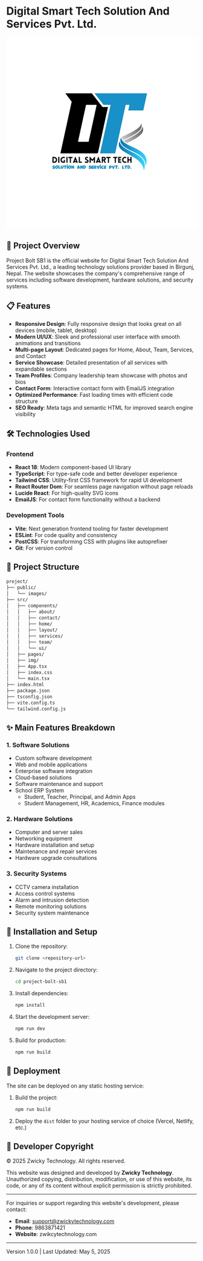 # Digital Smart Tech Solution And Services Pvt. Ltd.

![Digital Smart Tech Logo](/img/logo.jpg)

## 🌟 Project Overview

Project Bolt SB1 is the official website for Digital Smart Tech Solution And Services Pvt. Ltd., a leading technology solutions provider based in Birgunj, Nepal. The website showcases the company's comprehensive range of services including software development, hardware solutions, and security systems.

## 📋 Features

- **Responsive Design**: Fully responsive design that looks great on all devices (mobile, tablet, desktop)
- **Modern UI/UX**: Sleek and professional user interface with smooth animations and transitions
- **Multi-page Layout**: Dedicated pages for Home, About, Team, Services, and Contact
- **Service Showcase**: Detailed presentation of all services with expandable sections
- **Team Profiles**: Company leadership team showcase with photos and bios
- **Contact Form**: Interactive contact form with EmailJS integration
- **Optimized Performance**: Fast loading times with efficient code structure
- **SEO Ready**: Meta tags and semantic HTML for improved search engine visibility

## 🛠️ Technologies Used

### Frontend
- **React 18**: Modern component-based UI library
- **TypeScript**: For type-safe code and better developer experience
- **Tailwind CSS**: Utility-first CSS framework for rapid UI development
- **React Router Dom**: For seamless page navigation without page reloads
- **Lucide React**: For high-quality SVG icons
- **EmailJS**: For contact form functionality without a backend

### Development Tools
- **Vite**: Next generation frontend tooling for faster development
- **ESLint**: For code quality and consistency
- **PostCSS**: For transforming CSS with plugins like autoprefixer
- **Git**: For version control

## 🔧 Project Structure

```
project/
├── public/
│   └── images/
├── src/
│   ├── components/
│   │   ├── about/
│   │   ├── contact/
│   │   ├── home/
│   │   ├── layout/
│   │   ├── services/
│   │   ├── team/
│   │   └── ui/
│   ├── pages/
│   ├── img/
│   ├── App.tsx
│   ├── index.css
│   └── main.tsx
├── index.html
├── package.json
├── tsconfig.json
├── vite.config.ts
└── tailwind.config.js
```

## ✨ Main Features Breakdown

### 1. Software Solutions
- Custom software development
- Web and mobile applications
- Enterprise software integration
- Cloud-based solutions
- Software maintenance and support
- School ERP System
  - Student, Teacher, Principal, and Admin Apps
  - Student Management, HR, Academics, Finance modules

### 2. Hardware Solutions
- Computer and server sales
- Networking equipment
- Hardware installation and setup
- Maintenance and repair services
- Hardware upgrade consultations

### 3. Security Systems
- CCTV camera installation
- Access control systems
- Alarm and intrusion detection
- Remote monitoring solutions
- Security system maintenance

## 🚀 Installation and Setup

1. Clone the repository:
   ```bash
   git clone <repository-url>
   ```

2. Navigate to the project directory:
   ```bash
   cd project-bolt-sb1
   ```

3. Install dependencies:
   ```bash
   npm install
   ```

4. Start the development server:
   ```bash
   npm run dev
   ```

5. Build for production:
   ```bash
   npm run build
   ```

## 📱 Deployment

The site can be deployed on any static hosting service:

1. Build the project:
   ```bash
   npm run build
   ```

2. Deploy the `dist` folder to your hosting service of choice (Vercel, Netlify, etc.)





## 📜 Developer Copyright

© 2025 Zwicky Technology. All rights reserved.

This website was designed and developed by **Zwicky Technology**. Unauthorized copying, distribution, modification, or use of this website, its code, or any of its content without explicit permission is strictly prohibited.

---

For inquiries or support regarding this website's development, please contact:
- **Email**: support@zwickytechnology.com
- **Phone**: 9863871421
- **Website**: zwikcytechnology.com

---

Version 1.0.0 | Last Updated: May 5, 2025